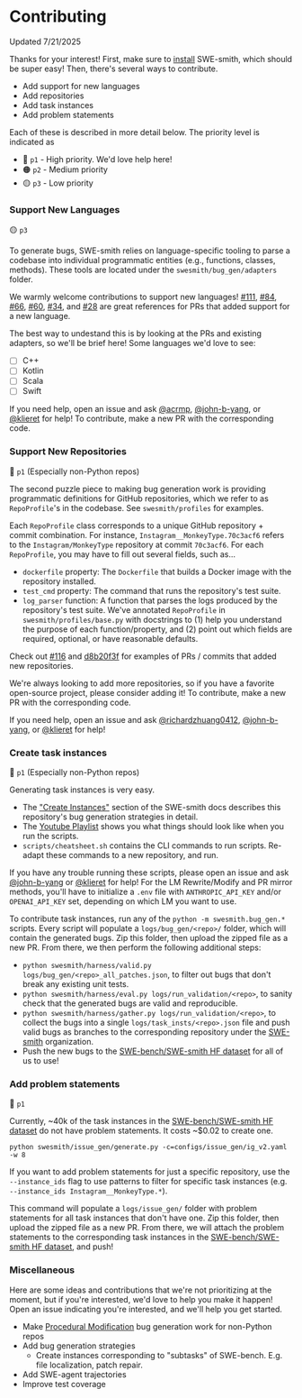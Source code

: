 # Contributing
Updated 7/21/2025

Thanks for your interest!
First, make sure to [install](https://swesmith.com/getting_started/installation/) SWE-smith, which should be super easy!
Then, there's several ways to contribute.

* Add support for new languages
* Add repositories
* Add task instances
* Add problem statements

Each of these is described in more detail below. The priority level is indicated as
* 🔴 `p1` - High priority. We'd love help here!
* 🟠 `p2` - Medium priority
* 🟡 `p3` - Low priority

### Support New Languages

🟡 `p3`

To generate bugs, SWE-smith relies on language-specific tooling to parse a codebase into individual programmatic entities (e.g., functions, classes, methods).
These tools are located under the `swesmith/bug_gen/adapters` folder.

We warmly welcome contributions to support new languages! [#111](https://github.com/SWE-bench/SWE-smith/pull/111), [#84](https://github.com/SWE-bench/SWE-smith/pull/84), [#66](https://github.com/SWE-bench/SWE-smith/pull/66), [#60](https://github.com/SWE-bench/SWE-smith/pull/60), [#34](https://github.com/SWE-bench/SWE-smith/pull/34), and [#28](https://github.com/SWE-bench/SWE-smith/pull/28) are great references for PRs that added support for a new language.

The best way to undestand this is by looking at the PRs and existing adapters, so we'll be brief here! Some languages we'd love to see:
- [ ] C++
- [ ] Kotlin
- [ ] Scala
- [ ] Swift

If you need help, open an issue and ask [@acrmp](https://github.com/acrmp), [@john-b-yang](https://github.com/john-b-yang), or [@klieret](https://github.com/klieret) for help! To contribute, make a new PR with the corresponding code.

### Support New Repositories

🔴 `p1` (Especially non-Python repos)

The second puzzle piece to making bug generation work is providing programmatic definitions for GitHub repositories, which we refer to as `RepoProfile`'s in the codebase.
See `swesmith/profiles` for examples.

Each `RepoProfile` class corresponds to a unique GitHub repository + commit combination.
For instance, `Instagram__MonkeyType.70c3acf6` refers to the `Instagram/MonkeyType` repository at commit `70c3acf6`.
For each `RepoProfile`, you may have to fill out several fields, such as...
* `dockerfile` property: The `Dockerfile` that builds a Docker image with the repository installed.
* `test_cmd` property: The command that runs the repository's test suite.
* `log_parser` function: A function that parses the logs produced by the repository's test suite.
We've annotated `RepoProfile` in `swesmith/profiles/base.py` with docstrings to (1) help you understand the purpose of each function/property, and (2) point out which fields are required, optional, or have reasonable defaults.

Check out [#116](https://github.com/SWE-bench/SWE-smith/pull/116) and [d8b20f3f](https://github.com/SWE-bench/SWE-smith/commit/d8b20f3f2ee13e8c9b6ef9495c25e9704008d07a) for examples of PRs / commits that added new repositories.

We're always looking to add more repositories, so if you have a favorite open-source project, please consider adding it! To contribute, make a new PR with the corresponding code.

If you need help, open an issue and ask [@richardzhuang0412](https://github.com/richardzhuang0412), [@john-b-yang](https://github.com/john-b-yang), or [@klieret](https://github.com/klieret) for help!

### Create task instances

🔴 `p1` (Especially non-Python repos)

Generating task instances is very easy.
* The ["Create Instances"](https://swesmith.com/guides/create_instances/) section of the SWE-smith docs describes this repository's bug generation strategies in detail.
* The [Youtube Playlist](https://youtube.com/playlist?list=PL1b-qYhmIXEhyaUafmTYmMI4l9dbCLNix&si=7xnYixLc7MJSy7UU) shows you what things should look like when you run the scripts.
* `scripts/cheatsheet.sh` contains the CLI commands to run scripts. Re-adapt these commands to a new repository, and run.

If you have any trouble running these scripts, please open an issue and ask [@john-b-yang](https://github.com/john-b-yang) or [@klieret](https://github.com/klieret) for help!
For the LM Rewrite/Modify and PR mirror methods, you'll have to initialize a `.env` file with `ANTHROPIC_API_KEY` and/or `OPENAI_API_KEY` set, depending on which LM you want to use.

To contribute task instances, run any of the `python -m swesmith.bug_gen.*` scripts. Every script will populate a `logs/bug_gen/<repo>/` folder, which will contain the generated bugs.
Zip this folder, then upload the zipped file as a new PR.
From there, we then perform the following additional steps:
* `python swesmith/harness/valid.py logs/bug_gen/<repo>_all_patches.json`, to filter out bugs that don't break any existing unit tests.
* `python swesmith/harness/eval.py logs/run_validation/<repo>`, to sanity check that the generated bugs are valid and reproducible.
* `python swesmith/harness/gather.py logs/run_validation/<repo>`, to collect the bugs into a single `logs/task_insts/<repo>.json` file and push valid bugs as branches to the corresponding repository under the [SWE-smith](https://github.com/orgs/swesmith/repositories) organization.
* Push the new bugs to the [SWE-bench/SWE-smith HF dataset](https://huggingface.co/datasets/SWE-bench/SWE-smith) for all of us to use!

### Add problem statements

🔴 `p1`

Currently, ~40k of the task instances in the [SWE-bench/SWE-smith HF dataset](https://huggingface.co/datasets/SWE-bench/SWE-smith) do not have problem statements.
It costs ~$0.02 to create one.

```
python swesmith/issue_gen/generate.py -c=configs/issue_gen/ig_v2.yaml -w 8
```
If you want to add problem statements for just a specific repository, use the `--instance_ids` flag to use patterns to filter for specific task instances (e.g. `--instance_ids Instagram__MonkeyType.*`).

This command will populate a `logs/issue_gen/` folder with problem statements for all task instances that don't have one.
Zip this folder, then upload the zipped file as a new PR.
From there, we will attach the problem statements to the corresponding task instances in the [SWE-bench/SWE-smith HF dataset](https://huggingface.co/datasets/SWE-bench/SWE-smith), and push!

### Miscellaneous

Here are some ideas and contributions that we're not prioritizing at the moment, but if you're interested, we'd love to help you make it happen!
Open an issue indicating you're interested, and we'll help you get started.

* Make [Procedural Modification](https://swesmith.com/guides/create_instances/#procedural-modification) bug generation work for non-Python repos
* Add bug generation strategies
    * Create instances corresponding to "subtasks" of SWE-bench. E.g. file localization, patch repair.
* Add SWE-agent trajectories
* Improve test coverage
